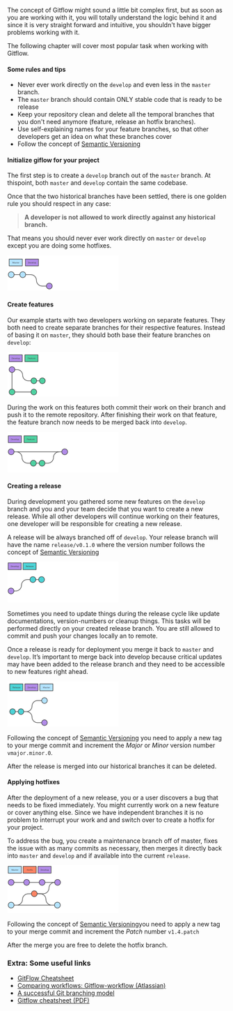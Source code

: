 The concept of Gitflow might sound a little bit complex first, but as soon as you are working with it, you will totally understand the logic behind it and since it is very straight forward and intuitive, you shouldn't have bigger problems working with it.

The following chapter will cover most popular task when working with Gitflow.

#### Some rules and tips

* Never ever work directly on the `develop` and even less in the `master` branch.
* The `master` branch should contain ONLY stable code that is ready to be release
* Keep your repository clean and delete all the temporal branches that you don't need anymore (feature, release an hotfix branches).
* Use self-explaining names for your feature branches, so that other developers get an idea on what these branches cover
* Follow the concept of [Semantic Versioning](http://semver.org/)


#### Initialize giflow for your project

The first step is to create a `develop` branch out of the `master` branch. At thispoint, both `master` and `develop` contain the same codebase.

Once that the two historical branches have been settled, there is one golden
rule you should respect in any case:

> **A developer is not allowed to work directly against any historical branch.**

That means you should never ever work directly on `master` or `develop` except you are doing some hotfixes.

![Git workflow schema](/img/content/collaboration/create-develop-branch.svg "Git workflow schema")



#### Create features

Our example starts with two developers working on separate features. They both need to create separate branches for their respective features. Instead of basing it on `master`, they should both base their feature branches on `develop`:

![Git workflow schema](/img/content/collaboration/create-feature-branch.svg "Git workflow schema")

During the work on this features both commit their work on their branch and push it to the remote repository. After finishing their work on that feature, the feature branch now needs to be merged back into `develop`.

![Git workflow schema](/img/content/collaboration/merge-feature-branch.svg "Git workflow schema")


#### Creating a release

During development you gathered some new features on the `develop` branch and you and your team decide that you want to create a new release. While all other developers will continue working on their features, one developer will be responsible for creating a new release.

A release will be always branched off of `develop`. Your release branch will have the name `release/v0.1.0` where the version number follows the concept of [Semantic Versioning](http://semver.org/)

![Git workflow schema](/img/content/collaboration/create-release-branch.svg "Git workflow schema")

Sometimes you need to update things during the release cycle like update documentations, version-numbers or cleanup things. This tasks will be performed directly on your created release branch. You are still allowed to commit and push your changes locally an to remote.

Once a release is ready for deployment you merge it back to `master` and `develop`. It’s important to merge back into develop because critical updates may have been added to the release branch and they need to be accessible to new features right ahead.

![Git workflow schema](/img/content/collaboration/merge-release-branch.svg "Git workflow schema")

Following the concept of [Semantic Versioning](http://semver.org/) you need to apply a new tag to your merge commit and increment the *Major* or *Minor* version number `vmajor.minor.0`.

After the release is merged into our historical branches it can be deleted.



#### Applying hotfixes

After the deployment of a new release, you or a user discovers a bug that needs to be fixed immediately. You might currently work on a new feature or cover anything else. Since we have independent branches it is no problem to interrupt your work and  and switch over to create a hotfix for your project.

To address the bug, you create a maintenance branch off of master, fixes the issue with as many commits as necessary, then merges it directly back into `master` and `develop` and if available into the current `release`.

![Git workflow schema](/img/content/collaboration/create-hotfix-branch.svg "Git workflow schema")

Following the concept of [Semantic Versioning](http://semver.org/)you need to apply a new tag to your merge commit and increment the *Patch* number `v1.4.patch`

After the merge you are free to delete the hotfix branch.


### Extra: Some useful links

* [GitFlow Cheatsheet](http://danielkummer.github.io/git-flow-cheatsheet/)
* [Comparing workflows: Gitflow-workflow (Atlassian)](https://www.atlassian.com/git/tutorials/comparing-workflows/gitflow-workflow)
* [A successful Git branching model](http://nvie.com/posts/a-successful-git-branching-model/)
* [Gitflow cheatsheet (PDF)](http://www.marvinlabs.com/wp-content/uploads/2013/06/git-flow-cheatsheet.pdf)

